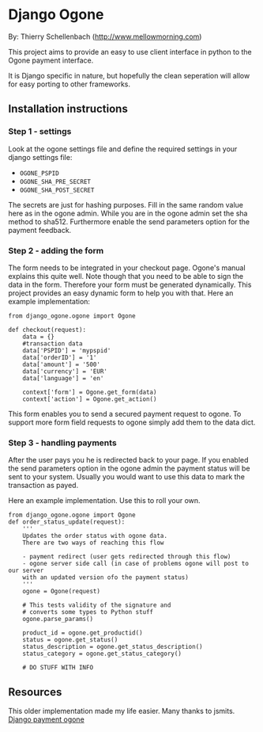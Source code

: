 # Django Ogone #

By: Thierry Schellenbach (http://www.mellowmorning.com)

This project aims to provide an easy to use client interface in python to the
Ogone payment interface.

It is Django specific in nature, but hopefully the clean seperation will allow
for easy porting to other frameworks.

## Installation instructions ##

### Step 1 - settings ###

Look at the ogone settings file and define the required settings in your
django settings file:

- `OGONE_PSPID`
- `OGONE_SHA_PRE_SECRET`
- `OGONE_SHA_POST_SECRET`

The secrets are just for hashing purposes. Fill in the same random value here
as in the ogone admin. While you are in the ogone admin set the sha method to
sha512. Furthermore enable the send parameters option for the payment
feedback.

### Step 2 - adding the form ###

The form needs to be integrated in your checkout page.
Ogone's manual explains this quite well.
Note though that you need to be able to sign the data in the form.
Therefore your form must be generated dynamically.
This project provides an easy dynamic form to help you with that.
Here an example implementation:


    from django_ogone.ogone import Ogone

    def checkout(request):
        data = {}
        #transaction data
        data['PSPID'] = 'mypspid'
        data['orderID'] = '1'
        data['amount'] = '500'
        data['currency'] = 'EUR'
        data['language'] = 'en'

        context['form'] = Ogone.get_form(data)
        context['action'] = Ogone.get_action()

This form enables you to send a secured payment request to ogone.
To support more form field requests to ogone simply add them to the data dict. 


### Step 3 - handling payments ###

After the user pays you he is redirected back to your page. If you enabled the
send parameters option in the ogone admin the payment status will be sent to
your system. Usually you would want to use this data to mark the transaction
as payed.

Here an example implementation. Use this to roll your own.

    from django_ogone.ogone import Ogone
    def order_status_update(request):
        '''
        Updates the order status with ogone data.
        There are two ways of reaching this flow

        - payment redirect (user gets redirected through this flow)
        - ogone server side call (in case of problems ogone will post to our server
        with an updated version ofo the payment status)
        '''
        ogone = Ogone(request)

        # This tests validity of the signature and
        # converts some types to Python stuff
        ogone.parse_params()

        product_id = ogone.get_productid()
        status = ogone.get_status()
        status_description = ogone.get_status_description()
        status_category = ogone.get_status_category()

        # DO STUFF WITH INFO


## Resources ##

This older implementation made my life easier. Many thanks to jsmits.
[Django payment ogone](http://github.com/jsmits/django-payment-ogone)
